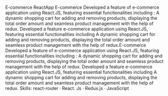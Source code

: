 E-commerce ReactApp
E-commerce
Developed a feature of e-commerce application using React.JS, featuring essential functionalities including : A dynamic shopping cart for adding and removing products, displaying the total order amount and seamless product management with the help of redux. Developed a feature e-commerce application using React.JS, featuring essential functionalities including A dynamic shopping cart for adding and removing products, displaying the total order amount and seamless product management with the help of redux.E-commerce Developed a feature of e-commerce application using React.JS, featuring essential functionalities including : A dynamic shopping cart for adding and removing products, displaying the total order amount and seamless product management with the help of redux. Developed a feature e-commerce application using React.JS, featuring essential functionalities including A dynamic shopping cart for adding and removing products, displaying the total order amount and seamless product management with the help of redux.
Skills: react-router · React. Js · Redux.js · JavaScript
